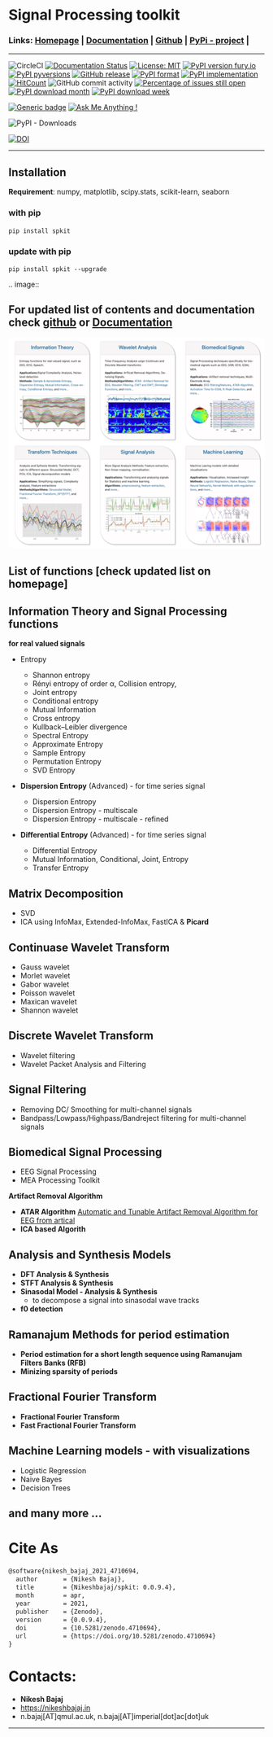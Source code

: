 # Signal Processing toolkit

### Links: **[Homepage](https://spkit.github.io)** | **[Documentation](https://spkit.readthedocs.io/)** | **[Github](https://github.com/Nikeshbajaj/spkit)**  |  **[PyPi - project](https://pypi.org/project/spkit/)** |
-----
![CircleCI](https://img.shields.io/circleci/build/github/Nikeshbajaj/spkit)
[![Documentation Status](https://readthedocs.org/projects/spkit/badge/?version=latest)](https://spkit.readthedocs.io/en/latest/?badge=latest)
[![License: MIT](https://img.shields.io/badge/License-MIT-yellow.svg)](https://opensource.org/licenses/MIT)
[![PyPI version fury.io](https://badge.fury.io/py/spkit.svg)](https://pypi.org/project/spkit/)
[![PyPI pyversions](https://img.shields.io/pypi/pyversions/spkit.svg)](https://pypi.python.org/pypi/spkit/)
[![GitHub release](https://img.shields.io/github/release/nikeshbajaj/spkit.svg)](https://GitHub.com/nikeshbajaj/spkit/releases/)
[![PyPI format](https://img.shields.io/pypi/format/spkit.svg)](https://pypi.python.org/pypi/spkit/)
[![PyPI implementation](https://img.shields.io/pypi/implementation/spkit.svg)](https://pypi.python.org/pypi/spkit/)
[![HitCount](http://hits.dwyl.io/nikeshbajaj/spkit.svg)](http://hits.dwyl.io/nikeshbajaj/spkit)
![GitHub commit activity](https://img.shields.io/github/commit-activity/y/nikeshbajaj/spkit?style=plastic)
[![Percentage of issues still open](http://isitmaintained.com/badge/open/nikeshbajaj/spkit.svg)](http://isitmaintained.com/project/nikeshbajaj/spkit "Percentage of issues still open")
[![PyPI download month](https://img.shields.io/pypi/dm/spkit.svg)](https://pypi.org/project/spkit/)
[![PyPI download week](https://img.shields.io/pypi/dw/spkit.svg)](https://pypi.org/project/spkit/)


[![Generic badge](https://img.shields.io/badge/pip%20install-spkit-blue.svg)](https://pypi.org/project/spkit/)
[![Ask Me Anything !](https://img.shields.io/badge/Ask%20me-anything-1abc9c.svg)](mailto:n.bajaj@qmul.ac.uk)

![PyPI - Downloads](https://img.shields.io/pypi/dm/spkit?style=social)

[![DOI](https://raw.githubusercontent.com/Nikeshbajaj/spkit/master/figures/zenodo.4710694.svg)](https://doi.org/10.5281/zenodo.4710694)

<!--[![DOI](https://zenodo.org/badge/DOI/10.5281/zenodo.4710694.svg)](https://doi.org/10.5281/zenodo.4710694)
<a href="https://doi.org/10.5281/zenodo.4710694"><img src="https://zenodo.org/badge/DOI/10.5281/zenodo.4710694.svg" alt="DOI"></a>
-->

-----

## Installation

**Requirement**:  numpy, matplotlib, scipy.stats, scikit-learn, seaborn

### with pip

```
pip install spkit
```

### update with pip

```
pip install spkit --upgrade
```



.. image:: 

## For updated list of contents and documentation check [github](https://GitHub.com/nikeshbajaj/spkit) or [Documentation](https://spkit.readthedocs.io/)

[<img src="https://github.com/spkit/images/blob/main/extra/spkit_cover_page_2024.png?raw=true"/>](https://spkit.github.io)


## List of functions [check updated list on homepage]
## **Information Theory  and Signal Processing functions**
 **for real valued signals**
 * Entropy
   * Shannon entropy
   * Rényi entropy of order α, Collision entropy,
   * Joint entropy
   * Conditional entropy
   * Mutual Information
   * Cross entropy
   * Kullback–Leibler divergence
   * Spectral Entropy
   * Approximate Entropy
   * Sample Entropy
   * Permutation Entropy
   * SVD Entropy
 
 * **Dispersion Entropy** (Advanced) - for time series signal
    * Dispersion Entropy
    * Dispersion Entropy - multiscale
    * Dispersion Entropy - multiscale - refined
* **Differential Entropy** (Advanced) - for time series signal
    * Differential Entropy
    * Mutual Information, Conditional, Joint, Entropy
    * Transfer Entropy
 
      
## **Matrix Decomposition**
* SVD
* ICA using InfoMax, Extended-InfoMax, FastICA & **Picard**

## **Continuase Wavelet Transform**
* Gauss wavelet
* Morlet wavelet
* Gabor wavelet
* Poisson wavelet
* Maxican wavelet
* Shannon wavelet

## **Discrete Wavelet Transform**
* Wavelet filtering
* Wavelet Packet Analysis and Filtering

## **Signal Filtering**
* Removing DC/ Smoothing for multi-channel signals
* Bandpass/Lowpass/Highpass/Bandreject filtering for multi-channel signals

## Biomedical Signal Processing
* EEG Signal Processing
* MEA Processing Toolkit
  
**Artifact Removal Algorithm**
* **ATAR Algorithm** [Automatic and Tunable Artifact Removal Algorithm for EEG from artical](https://www.sciencedirect.com/science/article/pii/S1746809419302058)
* **ICA based Algorith**

## Analysis and Synthesis Models
* **DFT Analysis & Synthesis**
* **STFT Analysis & Synthesis**
* **Sinasodal Model - Analysis & Synthesis**
    - to decompose a signal into sinasodal wave tracks
* **f0 detection**

## Ramanajum Methods for period estimation
* **Period estimation for a short length sequence using Ramanujam Filters Banks (RFB)**
* **Minizing sparsity of periods**

## Fractional Fourier Transform
* **Fractional Fourier Transform**
* **Fast Fractional Fourier Transform**

## Machine Learning models - with visualizations
* Logistic Regression
* Naive Bayes
* Decision Trees


## and many more ...






# Cite As
```
@software{nikesh_bajaj_2021_4710694,
  author       = {Nikesh Bajaj},
  title        = {Nikeshbajaj/spkit: 0.0.9.4},
  month        = apr,
  year         = 2021,
  publisher    = {Zenodo},
  version      = {0.0.9.4},
  doi          = {10.5281/zenodo.4710694},
  url          = {https://doi.org/10.5281/zenodo.4710694}
}
```
# Contacts:

* **Nikesh Bajaj**
* https://nikeshbajaj.in
* n.bajaj[AT]qmul.ac.uk, n.bajaj[AT]imperial[dot]ac[dot]uk
______________________________________
